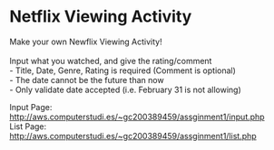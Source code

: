 <h1> Netflix Viewing Activity </h1>
<p> Make your own Newflix Viewing Activity!
<br><br>
Input what you watched, and give the rating/comment
<br>
- Title, Date, Genre, Rating is required (Comment is optional)
<br>
- The date cannot be the future than now
<br>
- Only validate date accepted (i.e. February 31 is not allowing)
</p>
<p> 
Input Page: <a href="http://aws.computerstudi.es/~gc200389459/assginment1/input.php" target="_blank"> http://aws.computerstudi.es/~gc200389459/assginment1/input.php </a> 
<br> 
List Page: <a href="http://aws.computerstudi.es/~gc200389459/assginment1/list.php" target="_blank"> http://aws.computerstudi.es/~gc200389459/assginment1/list.php </a> 
</p>